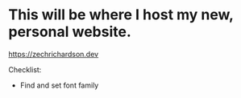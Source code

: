 # This will be where I host my new, personal website.

https://zechrichardson.dev

Checklist: 
- Find and set font family
